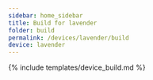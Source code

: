 ```yaml
---
sidebar: home_sidebar
title: Build for lavender
folder: build
permalink: /devices/lavender/build
device: lavender
---
```

{% include templates/device_build.md %}
